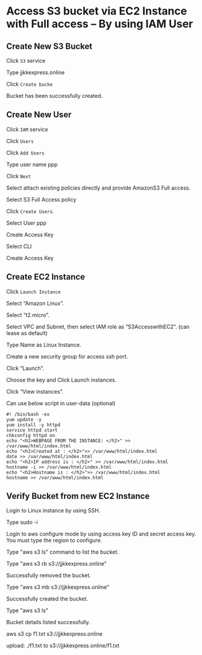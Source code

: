 # Access S3 bucket via EC2 Instance with Full access – By using IAM User

## Create New S3 Bucket

Click `S3` service

Type jjkkexpress.online

Click `Create bucke` 

Bucket has been successfully created.


## Create New User

Click `IAM` service

Click `Users` 

Click `Add Users` 

Type user name ppp

Click `Next`

Select attach existing policies directly and provide AmazonS3 Full access.

Select S3 Full Access policy

Click `Create Users`.

Select User ppp

Create Access Key

Select CLI 

Create Access Key


## Create EC2 Instance

Click `Launch Instance`

Select “Amazon Linux”.

Select “t2.micro”.

Select VPC and Subnet, then select IAM role as “S3AccesswithEC2”. (can lease as default)

Type Name as Linux Instance.

Create a new security group for access ssh port.

Click “Launch”.

Choose the key and Click Launch instances.

Click “View instances”.

Can use below script in user-data (optional)

```
#! /bin/bash -ex
yum update -y
yum install -y httpd
service httpd start
chkconfig httpd on
echo "<h2>WEBPAGE FROM THE INSTANCE: </h2>" >> /var/www/html/index.html
echo "<h2>Created at : </h2>">> /var/www/html/index.html
date >> /var/www/html/index.html
echo "<h2>IP address is : </h2>" >> /var/www/html/index.html
hostname -i >> /var/www/html/index.html
echo "<h2>Hostname is : </h2>">> /var/www/html/index.html
hostname >> /var/www/html/index.html
```

## Verify Bucket from new EC2 Instance

Login to Linux instance by using SSH.

Type sudo -i

Login to aws configure mode by using access key ID and secret access key.  You must type the region to configure.

Type "aws s3 ls" command to list the bucket.

Type "aws s3 rb s3://jjkkexpress.online"

Successfully removed the bucket.

Type "aws s3 mb s3://jjkkexpress.online"

Successfully created the bucket.

Type "aws s3 ls"

Bucket details listed successfully.

aws s3 cp f1.txt s3://jjkkexpress.online

upload: ./f1.txt to s3://jjkkexpress.online/f1.txt

